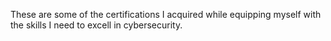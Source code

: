 These are some of the certifications I acquired while equipping myself with the skills I need to excell in cybersecurity.
